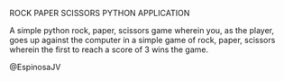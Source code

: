 ROCK PAPER SCISSORS PYTHON APPLICATION

A simple python rock, paper, scissors game wherein you, as the player, goes up against the computer in a simple game of rock, paper, scissors wherein the first to reach a score of 3 wins the game.

@EspinosaJV
